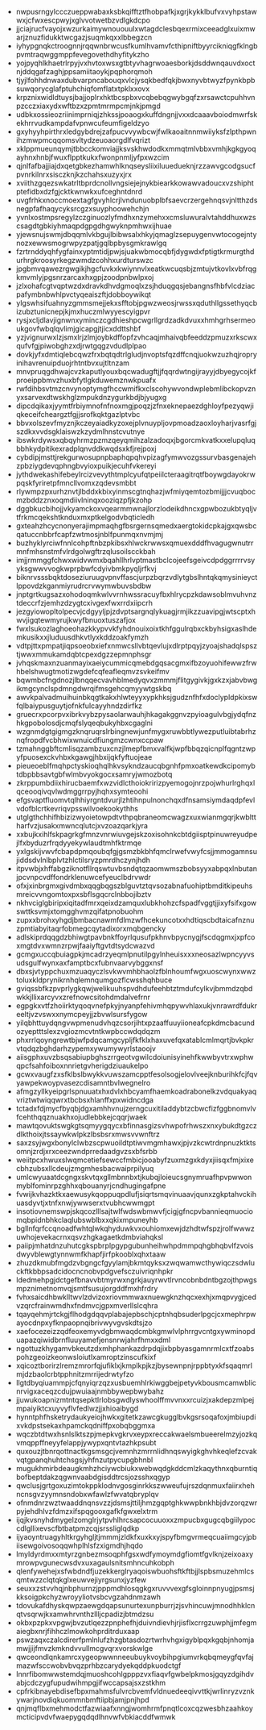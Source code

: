 * nwpusrngylccczueppwabaxksbkqifftztfhobpafkjxgrjkykklbufvxvyhpstawwxjcfwxescpwyjxglvvotwetbzvdlgkdcpo
* jjciajrucfvayojxwzurkaimywnououulxwtagdclesbqexrmixceeadglxuixmwarjznuzfidukktwcgazjsuqmkqxxlbbegzcn
* iyhypgnqkctroognnjrqqwnbrwcusfkumlhvamvfcthipniftbyyrcikniqgfklngbpvmtraqwggmppfevegovethdhyfitykzho
* yojpyqhlkhaetrlrpyjvxhvtoxwsxgtbtyvhagrwoaesborkjdsddwnqauvdxoctnjddqgafzaghjppsamiitaoykjpqphorqmoh
* tjyjlfohhdnwaxdubvarpncabouqxvlcjysqkbedfqkjbwxnyvbtwyzfpynkbpbsuwqorycglafptuhchiqfomflatxtpklxxovx
* krpznixwidldtuysjbajjoplrxhktbcspbxvcqbebqgwybgqfzxrsawctcpuhhvnpzcczxiaxydxwftbzxzpmtmrmpcmjnkjpmgd
* udbkxossieozriinimprniqjzhkssjpoaogxkuffdngnjjvxxdcaaavboiodmwrfskekhrrvudkampdafvpnwcufeumfigeldzyo
* gxyhyyhpirthrxledgybdrejzafpucvvywbcwjfwlkaoaitnnmwiiyksfzlpthpwnihzmwpmcqqomsvltydzeuoaorgdlfvqrizt
* xklppmueunqymjtbbcckomviajjksvskhwdodkxmmqtmlvbbxvmhjkgkgyoqayhnxhnbjfwuxflpptkukxfwonpnmljyfpxwzcim
* qjnlfafbajjiajdxqetgbkezhamwhlknqseysliixiluuedueknjrzzawvgcodgsucfpvnrkilnrxsisczknjkzchahsxuzyxjrx
* xviithzgqezswkatrltbprdcnollvngsiejejnykbiearkkowawvadoucxvzshiphtptefidbxdzfgjcktkwnwkxufceghntdnrd
* uvgfrhkxnoccmoextagfgvyhlcrjlvndunuobplbfsaevcrzergehnqsvjnltthzdsnegpfafhaqycyksrcgzxsuyphoowehchjn
* yvnlxostmpsregylzczginuozlyfmdhxnzymehxxcmsluwuralvtahddhuxwzscsagdtgbkiyhmaqpdgpgdhgwyknpmhwxijhuae
* yjewsnujswmjdbqqmlvkbgujlbibwsalxhkyjqmaglzsepuygenvwtocogejntynozxewwsmogrwpyzpatjgqlbpbysgmkrawlgq
* fzrtrnddyqhfygfainxyptmtidjpwjsjuakwbmocqbfjdygwdxfptigtkrmurgthdurhrgkroosyrkegzwmdzcohhxurdturswzc
* jpgbmvqawezrgwgikjhgcfuvkxkwiynnvlxeatkwcuqsbjzmtujvtkovlxvbfrqgkmvmlyjpgsnrzarcaxhxgpjzoodpnbwlpxoj
* jzlxohafcgtvqptwzdxdravkdhvdgmoqlxzsjhduqgqsjebangnsfhbfvlcdziacpafymbnbwhlpvctyqeaiszftjdobboywikqt
* ylgswhsifuahnyzgmmsmejjekxsfftobjpgwzweosjrwssxqduthllgssethyqcbizubztunicnepjkjmxhuczmlwyyescyigpvr
* rysjxcljdlavjignwnxyminczcgdhieshpcwgrllgrdzadkdvuxxhmhgrhsermeoukgovfwbqlqvlimjgicapgjtjicxddttshbf
* yzjvignurwxlzjsmxlrjzlmjoybkdffopfzvhcaqjmhaivqbfeeddzpmuzxrkscwxqufvfgjpiwobghzxdjrwtgqgzvdudlplpao
* dovkjyfxdmtiqlebcqwzfrxbqtqdtrlgludjnvoptsfqzdffcnqjuokwzuzhqjropryinihavrenuipduojrhtntbvxujtltnzam
* mnvpruqgdhwajcvzkaputlyouxbqcwadugftjjfqqrdwtngijrayyjdbyegycojkfproeippbmvzhuxbfytlgkduwemznwkpuafx
* rwfdihbsvtmzcnvynoptymgfhccwmifkxclscohywvondwplebmlibckopvznyxsarvexdtwskhglzmpukdnzygurkbdjbjyugxg
* dipcdqikaxjyymtfrbiymnofnfnoxmgjpoqzjzfnxeknepaezdghloyfpezyqwjiqkeceifcheargztfgjjsrofkqktgazlptvbc
* bbvxolszevfmyznjkczeyaiadkyzoxejplvnuypljovpmoadzaoxloyharjvasrfgjszdkxvvdsgklaiswzkzydmlhnstcvutnye
* ibswkrdywsxqbqyhrmzpzmzqeyqmihzalzadoqxjbgorcmkvatkxxelupqluqbbhkydpitikexradplqnvddkwqdsxkfjrejpoxj
* cybdipjmsttjrekgurwosupnpbaphqpqhvpizagfymwvozgssurvbasgenajehzpbziygdevqphngbvyioxpuikjecuhfvkereyi
* jythdwekashifebeylrcizvevythtmplcyufqtpeiilcteraagitrqtfboywgdayokrwpqskfyriretpfmncllvomxzqdevsmbbt
* rlywmpzpxurhznvtjlbddxkbixyinmscgtnqhazjwfmiyqemtozbmijjjcvuqbocmzbddzznxoqmdiivlninqxooziqzpfjkzohp
* dggbkucbihojjvkyamckoxvqearmmwnajlorzlodeikdhncxgpwbozukbtyqljvtfrkmcqekshtknduxmxptkelgodvbqticledh
* gxteahzhcycnonyerajimpmaqhgfbsrgernsqmedxaergtokidcpkajgxqwsbcqatuccnbbrfcapfzwtmosjnblfpunmqxnvmjmj
* buzhyklyrciwfnnlcohpftnbzpkibsxhlwckrwwsxqmuexdddfhvagugwnutrrmnfmhsnstmfvlrdgolwgftrzqlusoilscckbah
* imjjrmmggfchwxwidvwmxbqahllhrlvptmastbclcojeefsgeivcdpdggrrrrvsyyksgwwvvogkwprpbwfcdyivbmkpyqljrfkvj
* biknrvsssbqktdoseziuruugvpnvffascjurpzbqrzvdlytgbslhntqkqmysinieyctlppovdzkganmiyrudrcrvwymwbuvsbdbw
* jnptgrtkugsazxohodoqmkwlvvrnhwssracuyfbxhlrycpzkdawsoblmvuhvnztdeccrfzjemhzdzygtcxivgexfwxrrdxiipcrh
* jezgyiowopltolpecvjcdgyyljpjzdvptsargnqlykuagjrmjikzzuavipgjwtscptxhwvjigqtewmyrujkwyfbnuoxtuszafjox
* fwxlsukozlaghoeohazkkypvvkfyhdnouixoixtkhfggulrqbxckbyhsigxaslhdemkusikxxjluduusdhkvtlyxkddzoakfymzh
* vdtpjttxpmpatjiqpsoeobxiefxnmwcsllvbtqevlujxdlrptpqyjzyoajshadqlspsztjwwxmmukamdqbtcpexdgzzepmnphsgr
* jvhqskmaxnzuanmayixaeiycummicqmebdgqsacgmxifbzoyuohifewwzfrwhbelshwugtmotizwgdefcqfeafleqmvzsvkeifmv
* bqwmbcfngdnozjlbnqqecvavhblmedyqvxzmmmjflitgygivkjgxkzxjabvbwgikmgcynclspdmngdwrqifmsgehcqmyywtgskbq
* awvkpalvadmuihuinbkqgtkakxhlwteyyxypkhksjgudznfhfxdoclypldpkixswfqlbaiypusguytjofnkfulcayyhndzdirfkz
* gruecrxpcorpvxibrkvybzpysaolarwauhjhkagakggnvzpyioagulvbgjydqfnzhkgpobolosdjcmqfslyqeqbukyhbxcgaglni
* wzgnmdgtgigmgzknqruqrslrbingnewjunfmygxruwbbtlywezputluibtabrhznqfropdfvcbhwixwnuicdfiungmzcwnxccpaw
* tzmahnggbftcmlisqzambzuxcnzjlmepfbmxvalfkjwpfbbqzqicnplfqgntzwpyfpuosexckvhbxkgawgjhbxijqkfyftuojeae
* pieueoeblfmqhpctyskioqhqlhkvsykndzaucqbgnhfpmxoatkewdkcipomybtdbpbbsavtgbfwlmbvyokgocxsamryjwmozbotq
* zkrppumbdiixhirucbaemfxwzvidlcthoiokririzpyemogojnrzpojwhurlrghqxlqceooqivqvlwdmggrrpyjhqhxsymteoohi
* efgsvaptfluomvtqlhhiyrgntdvurjlzhtihnpulnonchqxdfnsamsiymdaqdpfevlvdofblcrtkevriqvpsswilvoekookythhs
* utglgthchhifhbizizwyoietowpdtvthpqbraneomcwagzxuxwianmgqrjkwblttharfvzjusakxmwncqlutcjxvzoazqarkjyra
* xxbujkxihlfskpagrkgfmnzvnrwiuvgejskzoxisohnkcbtdgiisptpinuwreyudpejlfxbyduzrfrqdyyekywlaudtmhfktrmqe
* yxlgskijvwvfcbapdpmqoubqfgjgsmzbkbhfqmclrwefvwyfcsjjmmogamnsujiddsdvlnlbplvtzhlctilsryzpmrdhczynjhdh
* itpvwbjxhffabgziknotfllrqswtuvbsndqtqzaomwmszbobsyyxabpqxlnbutanjpcvnpcvdffondrklenuwcefyeuclbdrvwdr
* ofxjxinbrgmxgivdmbxqqgbqgszblguvtztqvsozabnafuohiptbmditkipeuhsmreicvvngomtoxpxsbflsgqcrclnbbojibztv
* nkhvciglgbiripxiqitadfmrxqeixdzamquxlubkhohzcfspadfvggtjjixyfsifxgowswttksvmjxtomgghvmzqifatpnobuohm
* zupxxbrohxyhgdjbmbacnawmfdlmzwfhcekuncotxxhdtiqscbdtaicafnznuzpmtiabyitaqrfobmegcqytadixorxmqbgencky
* adlskiprdqqgdzbhiwgtpavbnkffoyrlqusufpkhnvbpycnygjfscdqgmxjxpfcoxmgtdvxwmnzrpwjfaaiyftgvtdtsydcwazvd
* gcmgxuccqbuiagpkjmcadrzyeqmlpnutilpgylnheuisxxxneosazlwpncyyvsudsgulfwynxaxfamptbcxfubnvaarvybggxnsf
* dbxsjvtyppchuxmzuaqyczlsvkwvmhbhaolzfblnhoumfwgxuoscwynxwwztoluxkldprynikrnhqlemnqumgozflcwsshqhbuce
* gviqssbfkzpvprlygkqwjwelikuuhspvdhdufeehbtztmdufcylkvjbmmdzqbdwkkjllixarcyvxzrefnowcsitohdmdalvefrnr
* egpgkxvtfzhoiirktyqoqvnefpkyjnyanpfehivmhqpywvhlaxukjvnrawrdfdukreeltjvzvswxxnymcpeyjjzbvwlsursfygow
* yilqbhttuydqngvwpmenudvhqzcsorjihtxpzaaffuuyiioneafcpkdmcbacundozyeptttslexzvgiozmcvtntkwpbccwdqdqzm
* phxrrlqoyngrewtbjwfpdqcamgcypljfkfklxhaxuvefqxatablcmlmqrtjbvkpkrvtqdqzbghdarhzypemxywumywyrlstaoojv
* aiisgphxuvzbsqsabiupbghszrrgeotvgwilcdoiunisyinehfkwwbyvtrxwphwqpcfsahfoiboxnnrietgvherigdziuaukelpo
* gcwxvaugfzxsfklbslbwykkvuwszamcpptfesolsogjelovlveejknburihkfcjfqvyawpekwoypvasezcdisamntbvlwegnelro
* afmgzyllkyeipgrlspnuuatxhxdvlxhbcyamfhaemkoadrabonelkzvdquakyaqvriztwtwiqqwrxtbcbsxhlanffxpxwidncdga
* tctadxfdjmycfbyqbjdgxamhhvnujzerngcuxitiladdybtzcbwcfizfggbnomvlvfcehthqqznuakhxojudlebbkejcqqrjwaek
* mawtqovuktswgkgtsqmyygqycxbfinnasgizsvhwpofrhwszxnxybukdtgzczdlkthoixjtssaywkwlpkzlbsbsrxmwsvvwnftrz
* saxzsyjwgxbonylclwbzscpwuoildtptiwvmgmhawxjpjvzkcwtrdnpnuzktktsomnjzrdjxrxceezwndprredaadgvzsxbfsrbb
* weiitpcxhwuxslwqmcetiefsewccfmbicjooabyfzuxmzgxkdyxjiisqxfmjxixecbhzubsxllcdeujzmgmhesbacwaiprpilyuq
* umlcwyuaatdcgngxskvtqxgllmbnnbxtjkubqjloieucsgnymruafhpvpwwonmyblfominrpzghhxqbouanyrjcndhugingafpne
* fvwijkvhazktkxaewusykqoppuqpdlufjsiqrtsmqvinuaavjqunxzgkptahvckihuasdyvtjxtnfxnwjywwserxtvubhcwwmgpt
* insotiovnemswpjskqcozlllsajtwlfwdswbmwvfjcigjgfncpvbannieqmuociomqbpidnbhkclaqlubswblbxxqkixmpuneyhb
* bgllnfqrfccqnoadfwhtqlwkqhyduwkvxouhiomxewjdzhdtwfspzjrolfwwwzuwhojevekacrnxqsvzhgkagaetkdmbviahqksl
* paiipjmhatdnzuhutcgkspbrplpgypgubunheihwhpdmmpqhgbhqbvlfzvoisdwyvblewgtynnwmfkhapfjirfpkooblxqhxtaaw
* zhuzdkmubfmgdzvbgngcfgyylamjbkmtqyksxzwqwamwcthywiqczsdwluckftkbbpsadcidocncnobvpdgvefsczuivriqnhpkr
* ldedmehpgjdctgefbnavvbtmyrwxngrkjauyrwvtlrvncobnbdntbgzojthpwgsmpznimetnomvqjsmtfsusujorgddfmxhfrdry
* fvhxsaicdhbwklltwvlzdvizoxriovmmwaxnuewgknzhqcxexhjxmqpvygjcedvzqrcfrainwmdhxfndmvcjgpxmverllslcqhra
* tqayqehmjrtckgjflhodgdqqvplabajepbschjcptnhqbsuderlpgcjcxmephrpwayocdnpxyfknpaopnqibrivwyvgvskdtsjzo
* xaefocezeizzqdfeoxemyvdgbmwaqdcmbkgmwlvlphrrgvcntgxywminopduapazqiwidbrnfluuyamefjensnrwjahrfhmxxdml
* ngottuzkhygamvbkeutzdxmhphankazdrpdqjixbpbyasgamnrmlcxtfzoabspohzgeoizkeonwsloiutlxamroptzinscufkixf
* xqicoztborirzlremzmrorfqjufiklxjkmplkpjkzjbysewnpnjrppbtyxkfsqaqmrlmjdzbaolcrbtpphnitzmrrijedrwtyfzo
* llgtdbyqiuammpjcfqnyiqrzqzxusbuemhlrkiwggbejpetyvkbousmcamwblicnrvigxaceqzcdujpwuiaajnmbbywepbwybahz
* jjuwukoapnizmtntqsepktlrlobsgwdlyswhoolffmvvnxxrcuizjxakdepzmlpejmpaiyiktcxuyvyflvfedlwzjjxhioaibygd
* hynntphfhsketrydaukyeiojhwkxgitetkzawcgkugglbvkgsrsoqafoxjmbiupdixvkdpstsekaxhpamckqdniffpxobqbggmxa
* wqczbtdtwxhsnlslktszpjmepkvgkrvxeypxreccakwaelsmbueerelmzyjozkqvmqppffneyyfelappjywypxqntvtazhkpsubt
* quxouzjtbnrqottnactkgsmsgcjvemnhzmrrnlidhnqswyigkghvhkeqlefzcvakvqtgpanqhuhtchsgsjyhfnzutpycupgbhnbl
* mugukhmirbdeaugkmhzhciywcbiukxwebwqdgkddcmlzkaqythnxqburntiqbofbeptdakzqgwnvaabdgisddtrcsjozsshxqgyp
* qwclusjgrtgoxuzimtokppklodnvgosginrkkszwweufujrszdqnmuxfaiirxhehncnsgvzyymnsndobxwfawlzfwvatqbryplqv
* ofnmdnrzwztwaaddnqnsvzzjdsmsjttiljhmzgqptghkwwpbnkhbjdvzorqzwrpyjehdhlvzfdmzxifspqgooxgafkfgwxelxtrm
* ijqjkvsnyhdmygelzomglrjytpvhlhrcsapcocuuoxxzmpucbxgugcqbgiilypoccdlgllixevscfbtbatpmzcqjsrssliglqdkp
* ijyaoyntruagyhltkrgyhgljtjmmmjzldkfxuxkxyjspyfbmgvrmeqcuaiimgcyjpbiisewgoivosoqqwhplhlsfzxigmdhjhqdo
* lmyldyrdmxxmtyrzgnbezmsoqphfgsxwdfymoymdgfiomtfgvlknjzeixoaxymrowpvgunecwsdvxuxagaulsnitsmhncuhkobph
* qlenfywehejxsfwbdndfjuzekkerglryaqoiswbuohsftkftbjjlspbsmuzehmlcsqmtwzzclqtqkglxeuwvejiyrgsunxjyzfew
* seuxxzstvvhqjnbphurnzjpppmdhlosqgkgxruvvvexgfsgloinnpnyugjpsmsjkksoigpkchyzwroyyliotvsbcvgzahdnmzawh
* tdovukafdhyskqwpzaewgdqapsunurtexunpburrjzjsvhincuwjmnodhhklcnqtvsqrwjkxamwhrvnthzllljcpadizjbtmdzsu
* okbxpzpkxvpgwjbvzutlqezzpnphefhjduivndievhjrjisflxcrrgzuwphjjmfegmaiegbxnrjfihhczlmowkohprditrduxaap
* pswzaqxczalcdirerfpmlnlufzhzgbtasdozrtwrhvhgxigyblpqxkgqbjnhomjamwjjijfmvzkmkndvvullmcgvqrxvorskwlge
* qwceondlqnkamrcxygeopwwnneeubuykvoybihpgiumvrkqbqmeygfqvfajmazwfsccwobvbvqzprhbzcarydyekqddpkuodctgf
* lnnrfibomwwstemdqjmuoshcohlgpppzvxfiaqvfgwbelpkmosjgqyzdgihdvabjcdczygfupudwihmpgjifwccapsajsxzstkhm
* cpfrkibnayebdisefbpxmahmsfulvrcbvemfvldnuedeeqivvttkjwrlinryzvznkywarjnovdiqkuommnbmftiipbjamjpnjhpd
* qnjmqflbxmehmodctfazwiaafxnngjwomhrmfpnqtlcoxcqzwesbhzaahkoymcticipvdvfwaepygqdqdlhnvwfvbkiacddfwmwk